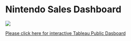 # Nintendo Sales Dashboard

<img src='Nintendo Sales Dashboard.PNG'>

[Please click here for interactive Tableau Public Dasboard](https://public.tableau.com/profile/mete8537#!/vizhome/Nintendo_Sales/Dashboard1)
